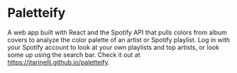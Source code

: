 # Paletteify

A web app built with React and the Spotify API that pulls colors from album covers to analyze the color palette of an artist or Spotify playlist. Log in with your Spotify account to look at your own playlists and top artists, or look some up using the search bar. Check it out at https://jtarinelli.github.io/paletteify.
